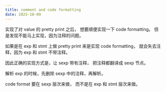 ```yaml
---
title: comment and code formatting
date: 2025-10-09
---
```


实现了对 value 的 pretty print 之后，
想要顺便实现一下 code formatting。
但是发现不能马上实现，因为注释的问题。

如果是在 exp 和 stmt 上做 pretty print
来是实现 code formatting，
就会失去注释，因为 exp 和 stmt 不带注释。

因此正确的实现方式是，让 sexp 带有注释，
把注释都翻译成 sexp 节点。

解析 exp 的时候，先删除 sexp 中的注释，再解析。

code format 要在 sexp 层次来做，
而不是在 exp 和 stmt 层次来做。
